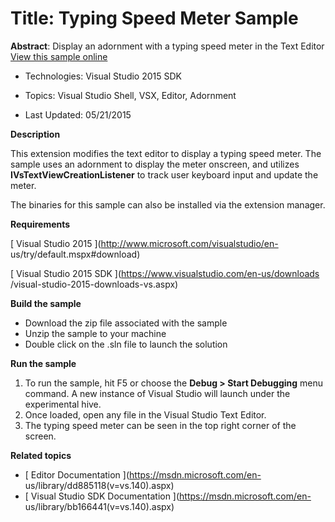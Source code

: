 ﻿

# Title: Typing Speed Meter Sample

**Abstract**: Display an adornment with a typing speed meter in the Text
Editor
 [ View this sample online ](https://github.com/Microsoft/VSSDK-Extensibility-Samples)


* Technologies: Visual Studio 2015 SDK

* Topics: Visual Studio Shell, VSX, Editor, Adornment

* Last Updated: 05/21/2015


**Description**

This extension modifies the text editor to display a typing speed meter. The
sample uses an adornment to display the meter onscreen, and utilizes 
**IVsTextViewCreationListener** to track user keyboard input and update the
meter.

The binaries for this sample can also be installed via the extension manager.


**Requirements**

[ Visual Studio 2015 ](http://www.microsoft.com/visualstudio/en-
us/try/default.mspx#download)

[ Visual Studio 2015 SDK ](https://www.visualstudio.com/en-us/downloads
/visual-studio-2015-downloads-vs.aspx)


**Build the sample**

  * Download the zip file associated with the sample 
  * Unzip the sample to your machine 
  * Double click on the .sln file to launch the solution 

**Run the sample**

  1. To run the sample, hit F5 or choose the **Debug &gt; Start Debugging** menu command. A new instance of Visual Studio will launch under the experimental hive. 
  2. Once loaded, open any file in the Visual Studio Text Editor. 
  3. The typing speed meter can be seen in the top right corner of the screen. 


**Related topics**

 *  [ Editor Documentation ](https://msdn.microsoft.com/en-
us/library/dd885118(v=vs.140).aspx)
 *  [ Visual Studio SDK Documentation ](https://msdn.microsoft.com/en-
us/library/bb166441(v=vs.140).aspx)


